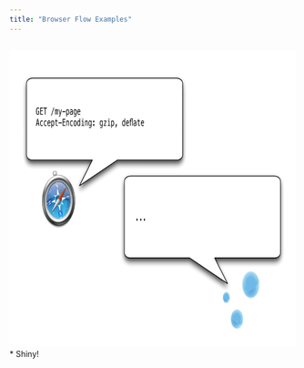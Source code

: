 ```yaml
---
title: "Browser Flow Examples"
---
```


<br />
<img src="../images/EXPORT4.png" width="780" height="520" alt="Browser caching flow" />

<div markdown="markdown" class="presenter-note">
* Shiny!
</div>

